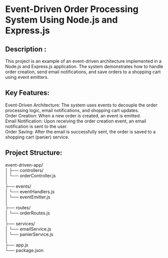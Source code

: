 # Event-Driven Order Processing System Using Node.js and Express.js <br>
## Description :
This project is an example of an event-driven architecture implemented in a Node.js and Express.js application. The system demonstrates how to handle order creation, send email notifications, and save orders to a shopping cart using event emitters.  <br>

## Key Features: <br>
Event-Driven Architecture: The system uses events to decouple the order processing logic, email notifications, and shopping cart updates. <br>
Order Creation: When a new order is created, an event is emitted. <br>
Email Notification: Upon receiving the order creation event, an email notification is sent to the user. <br>
Order Saving: After the email is successfully sent, the order is saved to a shopping cart (panier) service. <br>
## Project Structure:<br>
event-driven-app/ <br>
│
├── controllers/ <br>
│   └── orderController.js <br>
│<br>
├── events/ <br>
│   └── eventHandlers.js <br>
│   └── eventEmitter.js <br>
│<br>
├── routes/ <br>
│   └── orderRoutes.js <br>
│<br>
├── services/ <br>
│   └── emailService.js <br>
│   └── panierService.js <br>
│<br>
├── app.js <br>
└── package.json
